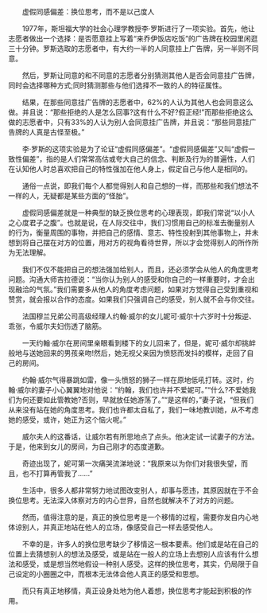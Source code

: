 　　虚假同感偏差：换位思考，而不是以己度人

　　1977年，斯坦福大学的社会心理学教授李·罗斯进行了一项实验。首先，他让志愿者做出一个选择：是否愿意挂上写着“来乔伊饭店吃饭”的广告牌在校园里闲逛三十分钟。罗斯选取的志愿者中，有大约一半的人同意挂上广告牌，另一半则不同意。

　　然后，罗斯让同意的和不同意的志愿者分别猜测其他人是否会同意挂广告牌，同时会选择哪种方式;同时猜测那些与他们选择不一致的人的特征属性。

　　结果，在那些同意挂广告牌的志愿者中，62%的人认为其他人也会同意这么做。并且说：“那些拒绝的人是怎么回事?这有什么不好?假正经!”而那些拒绝这么做的志愿者中，只有33%的人认为别人会同意挂广告牌，并且说：“那些同意挂广告牌的人真是古怪至极。”

　　李·罗斯的这项实验是为了论证“虚假同感偏差”。“虚假同感偏差”又叫“虚假一致性偏差”，指的是人们常常高估或夸大自己的信念、判断及行为的普遍性，人们在认知他人时总喜欢把自己的特性强加在他人身上，假定自己与他人是相同的。

　　通俗一点说，即我们每个人都觉得别人和自己想的一样，而那些和我们想法不一样的人，无疑都是某些方面的“怪胎”。

　　虚假同感偏差就是一种典型的缺乏换位思考的心理表现，即我们常说“以小人之心度君子之腹”。也就是说，在人际交往中，我们习惯用自己的标准去衡量别人的行为，衡量周围的事物，并把自己的感情、意志、特性投射到其他事物上，并未想到将自己摆在对方的位置，用对方的视角看待世界，所以才会觉得别人的所作所为无法理解。

　　我们不仅不能把自己的想法强加给别人，而且，还必须学会从他人的角度思考问题。沟通大师吉拉德说：“当你认为别人的感受和你自己的一样重要时，才会出现融洽的气氛。”我们需要多从他人的角度考虑问题，如果对方觉得自己受到重视和赞赏，就会报以合作的态度。如果我们只强调自己的感受，别人就不会与你交往。

　　法国穆兰兄弟公司高级经理人约翰·威尔的女儿妮可·威尔十六岁时十分叛逆、乖张，令威尔夫妇伤透了脑筋。

　　一天约翰·威尔在房间里亲眼看到楼下的女儿回来了，但是，妮可·威尔却挑衅般地与送她回来的男孩亲吻!然后，她无视父亲因为愤怒而发抖的模样，走回了自己的房间。

　　约翰·威尔气得暴跳如雷，像一头愤怒的狮子一样在原地低吼打转。这时，约翰·威尔的妻子小心翼翼地对他说：“约翰，我们也许并不爱妮可。”“什么?不爱她我们为何还要如此管教她?否则，早就放任她游荡了。”“是这样的，”妻子说，“但我们从来没有站在她的角度思考。我们也许都太自私了，我们一味地教训她，从不考虑她的感受，或许，她正为这个恼火呢。”

　　威尔夫人的这番话，让威尔若有所思地点了点头。他决定试一试妻子的方法。于是，他来到女儿的房间，为自己刚才的态度道歉。

　　奇迹出现了，妮可第一次痛哭流涕地说：“我原来以为你们对我很失望，而且，也不打算再管我了……”

　　生活中，很多人都非常努力地试图改变别人，却事与愿违，其原因就在于不会换位思考。无法深入体察对方的内心世界，自然也就解决不了对方的问题。

　　然而，值得注意的是，真正的换位思考是一个移情的过程，需要你发自内心地体谅别人，并真正地站在他人的立场，像感受自己一样去感受他人。

　　不幸的是，许多人的换位思考缺少了移情这一根本要素。他们或是站在自己的位置上去猜想别人的想法及感受，或是站在一般人的立场上去想别人应该有什么想法和感受，或是想当然地假设一种别人感受。这样的换位思考，其实，仍局限于自己设定的小圈圈之中，而根本无法体会他人真正的感受和思想。

　　而只有真正地移情，真正设身处地为他人着想，换位思考才能起到积极的作用。